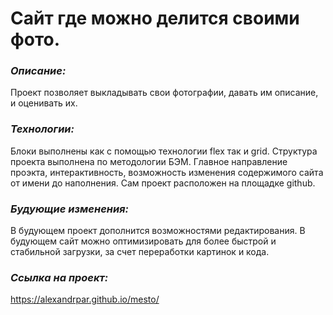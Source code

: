 # **Сайт где можно делится своими фото.**
### *Описание:* 
Проект позволяет выкладывать свои фотографии, давать им описание, и оценивать их. 
### *Технологии:* 
Блоки выполнены как с помощью технологии flex так и grid. Структура проекта выполнена по методологии БЭМ. Главное направление проэкта, интерактивность, возможность изменения содержимого сайта от имени до наполнения. Сам проект расположен на площадке github.
### *Будующие изменения:* 
В будующем проект дополнится возможностями редактирования. В будующем сайт можно оптимизировать для более быстрой и стабильной загрузки, за счет переработки картинок и кода.
### *Ссылка на проект:* 
https://alexandrpar.github.io/mesto/
